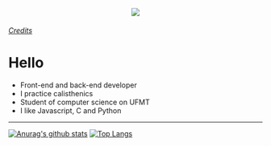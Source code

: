 
<p align="center">
<img src="https://images-wixmp-ed30a86b8c4ca887773594c2.wixmp.com/f/089d21ad-7782-4104-89c2-a65435feaa61/d99amhi-7bdd97ff-1540-4882-9f06-4d845e750b1e.gif?token=eyJ0eXAiOiJKV1QiLCJhbGciOiJIUzI1NiJ9.eyJzdWIiOiJ1cm46YXBwOiIsImlzcyI6InVybjphcHA6Iiwib2JqIjpbW3sicGF0aCI6IlwvZlwvMDg5ZDIxYWQtNzc4Mi00MTA0LTg5YzItYTY1NDM1ZmVhYTYxXC9kOTlhbWhpLTdiZGQ5N2ZmLTE1NDAtNDg4Mi05ZjA2LTRkODQ1ZTc1MGIxZS5naWYifV1dLCJhdWQiOlsidXJuOnNlcnZpY2U6ZmlsZS5kb3dubG9hZCJdfQ.uGnrMRBnAOwzwYucEv75KnSU2f6ZmRTDNmv1HBS5ITw" align="center"/>
</p>

###### [Credits](https://www.deviantart.com/faxdoc)

# Hello

- Front-end and back-end developer
- I practice calisthenics
- Student of computer science on UFMT
- I like Javascript, C and Python
---

[![Anurag's github stats](https://github-readme-stats.vercel.app/api?username=xmatheus&show_icons=true&theme=dracula&custom_title=xmatheus)](https://github.com/xmatheus/github-readme-stats) [![Top Langs](https://github-readme-stats.vercel.app/api/top-langs/?username=xmatheus&theme=dracula&layout=compact&custom_title=top%20languagens)](https://github.com/anuraghazra/github-readme-stats)


 
 

